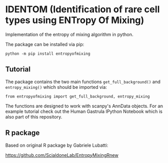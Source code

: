 # IDENTOM (Identification of rare cell types using ENTropy Of Mixing)

Implementation of the entropy of mixing algorithm in python.

The package can be installed via pip:

`python -m pip install entropyofmixing`

## Tutorial

The package contains the two main functions `get_full_background()` and `entropy_mixing()` which should be imported via:

`from entropyofmixing import get_full_background, entropy_mixing`

The functions are designed to work with scanpy's AnnData objects. For an example tutorial check out the Human Gastrula IPython Notebook which is also part of this repository.

## R package

Based on original R package by Gabriele Lubatti: 

https://github.com/ScialdoneLab/EntropyMixingRnew
